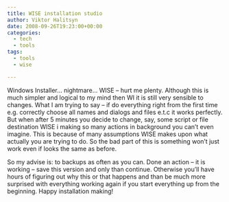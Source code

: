 ```yaml
---
title: WISE installation studio
author: Viktor Halitsyn
date: 2008-09-26T19:23:00+00:00
categories:
  - tech
  - tools
tags:
  - tools
  - wise

---
```

Windows Installer&#8230; nightmare&#8230; WISE &#8211; hurt me plenty. Although this is much simpler and logical to my mind then WI it is still very sensible to changes. What I am trying to say &#8211; if do everything right from the first time e.g. correctly choose all names and dialogs and files e.t.c it works perfectly. But when after 5 minutes you decide to change, say, some script or file destination WISE i making so many actions in background you can&#8217;t even imagine. This is because of many assumptions WISE makes upon what actually you are trying to do. So the bad part of this is something won&#8217;t just work even if looks the same as before.
  
So my advise is: to backups as often as you can. Done an action &#8211; it is working &#8211; save this version and only than continue. Otherwise you&#8217;ll have hours of figuring out why this or that happens and than be much more surprised with everything working again if you start everything up from the beginning. Happy installation making!